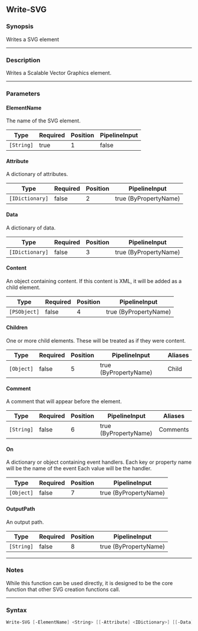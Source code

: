 Write-SVG
---------




### Synopsis
Writes a SVG element



---


### Description

Writes a Scalable Vector Graphics element.



---


### Parameters
#### **ElementName**

The name of the SVG element.






|Type      |Required|Position|PipelineInput|
|----------|--------|--------|-------------|
|`[String]`|true    |1       |false        |



#### **Attribute**

A dictionary of attributes.






|Type           |Required|Position|PipelineInput        |
|---------------|--------|--------|---------------------|
|`[IDictionary]`|false   |2       |true (ByPropertyName)|



#### **Data**

A dictionary of data.






|Type           |Required|Position|PipelineInput        |
|---------------|--------|--------|---------------------|
|`[IDictionary]`|false   |3       |true (ByPropertyName)|



#### **Content**

An object containing content.
If this content is XML, it will be added as a child element.






|Type        |Required|Position|PipelineInput        |
|------------|--------|--------|---------------------|
|`[PSObject]`|false   |4       |true (ByPropertyName)|



#### **Children**

One or more child elements.  These will be treated as if they were content.






|Type      |Required|Position|PipelineInput        |Aliases|
|----------|--------|--------|---------------------|-------|
|`[Object]`|false   |5       |true (ByPropertyName)|Child  |



#### **Comment**

A comment that will appear before the element.






|Type      |Required|Position|PipelineInput        |Aliases |
|----------|--------|--------|---------------------|--------|
|`[String]`|false   |6       |true (ByPropertyName)|Comments|



#### **On**

A dictionary or object containing event handlers.
Each key or property name will be the name of the event
Each value will be the handler.






|Type      |Required|Position|PipelineInput        |
|----------|--------|--------|---------------------|
|`[Object]`|false   |7       |true (ByPropertyName)|



#### **OutputPath**

An output path.






|Type      |Required|Position|PipelineInput        |
|----------|--------|--------|---------------------|
|`[String]`|false   |8       |true (ByPropertyName)|





---


### Notes
While this function can be used directly, it is designed to be the core function that other SVG creation functions call.



---


### Syntax
```PowerShell
Write-SVG [-ElementName] <String> [[-Attribute] <IDictionary>] [[-Data] <IDictionary>] [[-Content] <PSObject>] [[-Children] <Object>] [[-Comment] <String>] [[-On] <Object>] [[-OutputPath] <String>] [<CommonParameters>]
```
